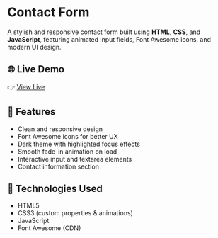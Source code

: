 # Contact Form

A stylish and responsive contact form built using **HTML**, **CSS**, and **JavaScript**, featuring animated input fields, Font Awesome icons, and modern UI design.

## 🌐 Live Demo

👉 [View Live](https://arunpmanoj.github.io/contact-form/)

## 🌟 Features

- Clean and responsive design
- Font Awesome icons for better UX
- Dark theme with highlighted focus effects
- Smooth fade-in animation on load
- Interactive input and textarea elements
- Contact information section

## 🚀 Technologies Used

- HTML5
- CSS3 (custom properties & animations)
- JavaScript
- Font Awesome (CDN)



